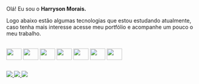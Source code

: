 Olá! Eu sou o <strong>Harryson Morais.</strong>

<p>
  Logo abaixo estão algumas tecnologias que estou estudando atualmente, caso tenha mais interesse acesse meu portfólio e acompanhe um pouco o meu trabalho.</p>

<div style="display: inline_block"><br>
  <img align="center" title="html" alt="" height="30" width="40" src="https://cdn.jsdelivr.net/gh/devicons/devicon/icons/html5/html5-original.svg"/>
  <img align="center" title="css" alt="" height="30" width="40" src="https://cdn.jsdelivr.net/gh/devicons/devicon/icons/css3/css3-original.svg"/>
  <img align="center" title="javascript" alt="" height="30" width="40" src="https://cdn.jsdelivr.net/gh/devicons/devicon/icons/javascript/javascript-original.svg"/>
  <img align="center" title="typescript" alt="" height="30" width="40" src="https://cdn.jsdelivr.net/gh/devicons/devicon/icons/typescript/typescript-original.svg"/>
  <img align="center" title="react" alt="" height="30" width="40" src="https://cdn.jsdelivr.net/gh/devicons/devicon/icons/react/react-original.svg"/>
  <img align="center" title="tailwindcss" alt="" height="30" width="40" src="https://cdn.jsdelivr.net/gh/devicons/devicon/icons/tailwindcss/tailwindcss-original-wordmark.svg"/>
  <img align="center" title="next.js" alt="" height="30" width="40" src="https://cdn.jsdelivr.net/gh/devicons/devicon/icons/nextjs/nextjs-original.svg"/>
</div>

 ##

 <div>
  <a href="https://www.linkedin.com/in/harryson-morais/" target="_blank" title="linkedin">
    <img src="https://img.shields.io/badge/LinkedIn-0077B5?style=for-the-badge&logo=linkedin&logoColor=white"/>
  </a>

  <a href="mailto:harrysonfmorais@gmail.com" target="_blank" title="gmail">
    <img src="https://img.shields.io/badge/Gmail-D14836?style=for-the-badge&logo=gmail&logoColor=white"/>
  </a>

  <a href="https://portfolio-indol-eight-40.vercel.app/" target="_blank" title="portfolio">
    <img src="https://img.shields.io/badge/website-000000?style=for-the-badge&logo=About.me&logoColor=white"/>
  </a>   
 </div>
 

